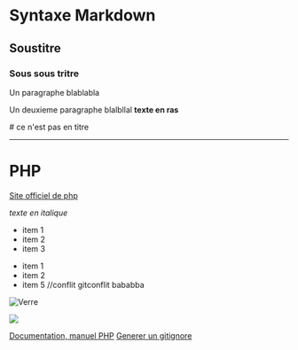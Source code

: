 
# Syntaxe Markdown
## Soustitre
### Sous sous tritre
Un paragraphe blablabla

Un deuxieme paragraphe blalbllal
**texte en ras**

\# ce n'est pas en titre

---
# PHP
[Site officiel de php](https.//www.php.net)


*texte en italique*
* item 1
* item 2
* item 3
- item 1
- item 2
- item 5 //conflit gitconflit bababba

![Verre](https://images.pexels.com/photos/10686712/pexels-photo-10686712.jpeg?auto=compress&cs=tinysrgb&w=1260&h=750&dpr=1)

![](./assets/img/pexels-photo-10686712.jpeg)

[Documentation, manuel PHP](https://www.php.net/manuel/fr)
[Generer un gitignore](https://www.toptal.com/developers/gitignore)

